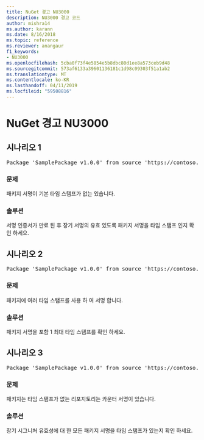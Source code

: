 ```yaml
---
title: NuGet 경고 NU3000
description: NU3000 경고 코드
author: mishra14
ms.author: karann
ms.date: 8/16/2018
ms.topic: reference
ms.reviewer: anangaur
f1_keywords:
- NU3000
ms.openlocfilehash: 5cba0f73f4e5854e5b8dbc80d1ee8a573ceb9d48
ms.sourcegitcommit: 573af6133a39601136181c1d98c09303f51a1ab2
ms.translationtype: MT
ms.contentlocale: ko-KR
ms.lasthandoff: 04/11/2019
ms.locfileid: "59508816"
---
```

# <a name="nuget-warning-nu3000"></a>NuGet 경고 NU3000

## <a name="scenario-1"></a>시나리오 1

<pre>Package 'SamplePackage v1.0.0' from source 'https://contoso.com/index.json': The primary signature does not have a timestamp.</pre>

### <a name="issue"></a>문제

패키지 서명이 기본 타임 스탬프가 없는 있습니다.


### <a name="solution"></a>솔루션

서명 인증서가 만료 된 후 장기 서명의 유효 있도록 패키지 서명을 타임 스탬프 인지 확인 하세요.



## <a name="scenario-2"></a>시나리오 2

<pre>Package 'SamplePackage v1.0.0' from source 'https://contoso.com/index.json': Multiple timestamps are not accepted.</pre>

### <a name="issue"></a>문제

패키지에 여러 타임 스탬프를 사용 하 여 서명 합니다.


### <a name="solution"></a>솔루션

패키지 서명을 포함 1 최대 타임 스탬프를 확인 하세요.



## <a name="scenario-3"></a>시나리오 3

<pre>Package 'SamplePackage v1.0.0' from source 'https://contoso.com/index.json': The repository countersignature does not have a timestamp.</pre>

### <a name="issue"></a>문제

패키지는 타임 스탬프가 없는 리포지토리는 카운터 서명이 있습니다.


### <a name="solution"></a>솔루션

장기 시그니처 유효성에 대 한 모든 패키지 서명을 타임 스탬프가 있는지 확인 하세요.



